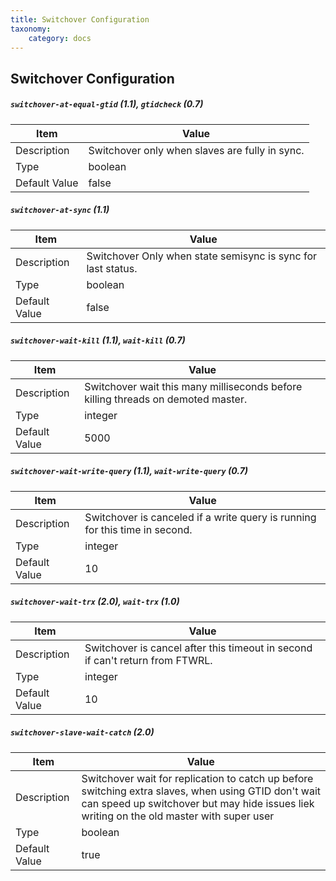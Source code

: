 ```yaml
---
title: Switchover Configuration
taxonomy:
    category: docs
---
```

## Switchover Configuration

##### `switchover-at-equal-gtid` (1.1), `gtidcheck` (0.7)

| Item | Value |
| ---- | ----- |
| Description | Switchover only when slaves are fully in sync. |
| Type | boolean |
| Default Value | false |   

##### `switchover-at-sync` (1.1)

| Item | Value |
| ---- | ----- |
| Description | Switchover Only when state semisync is sync for last status. |
| Type | boolean |
| Default Value | false |

##### `switchover-wait-kill` (1.1), `wait-kill` (0.7)

| Item | Value |
| ---- | ----- |
| Description | Switchover wait this many milliseconds before killing threads on demoted master. |
| Type | integer |
| Default Value | 5000 |


##### `switchover-wait-write-query` (1.1), `wait-write-query` (0.7)

| Item | Value |
| ---- | ----- |
| Description | Switchover is canceled if a write query is running for this time in second. |
| Type | integer |
| Default Value | 10 |


##### `switchover-wait-trx` (2.0), `wait-trx` (1.0)

| Item | Value |
| ---- | ----- |
| Description | Switchover is cancel after this timeout in second if can't return from FTWRL. |
| Type | integer |
| Default Value | 10 |

##### `switchover-slave-wait-catch` (2.0)

| Item | Value |
| ---- | ----- |
| Description | Switchover wait for replication to catch up before switching extra slaves, when using GTID don't wait can speed up switchover but may hide issues liek writing on the old master with super user |
| Type | boolean |
| Default Value | true |
